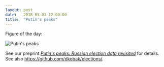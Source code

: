 ```yaml
---
layout: post
date:   2018-05-03 12:00:00
title:  "Putin's peaks"
---
```


Figure of the day:

![Putin's peaks](/img/putin-peaks.png)

See our preprint *[Putin's peaks: Russian election data revisited](https://arxiv.org/abs/1804.09495)* for details.
See also <https://github.com/dkobak/elections/>.

